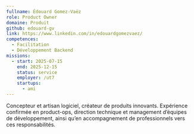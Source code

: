 ```yaml
---
fullname: Édouard Gomez-Vaëz
role: Product Owner
domaine: Produit
github: edouard-gv
link: https://www.linkedin.com/in/edouardgomezvaez/
competences:
  - Facilitation
  - Développement Backend
missions:
  - start: 2025-07-15
    end: 2025-12-15
    status: service
    employer: /ut7
    startups:
      - ami
---
```

Concepteur et artisan logiciel, créateur de produits innovants. Expérience confirmée en product-ops, direction technique et management d’équipes de développement, ainsi qu’en accompagnement de professionnels vers ces responsabilités.